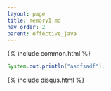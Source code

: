 ```yaml
---
layout: page
title: memory1.md
nav_order: 2
parent: effective_java
---
```

{% include common.html %}


```java
System.out.println("asdfsadf");
```
{% include disqus.html %}
